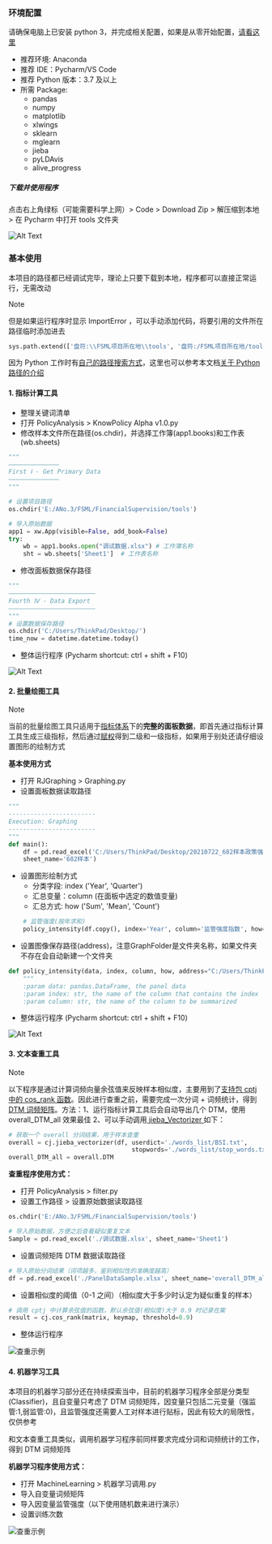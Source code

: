 
### 环境配置
请确保电脑上已安装 python 3，并完成相关配置，如果是从零开始配置，[请看这里](Python?id=入门准备)
- 推荐环境: Anaconda
- 推荐 IDE：Pycharm/VS Code
- 推荐 Python 版本：3.7 及以上
- 所需 Package:
    - pandas
    - numpy
    - matplotlib
    - xlwings
    - sklearn
    - mglearn
    - jieba
    - pyLDAvis
    - alive_progress

##### 下载并使用程序

点击右上角绿标（可能需要科学上网）> Code > Download Zip > 解压缩到本地 > 在 Pycharm 中打开 tools 文件夹

![Alt Text](快速开始.gif)

### 基本使用

本项目的路径都已经调试完毕，理论上只要下载到本地，程序都可以直接正常运行，无需改动

> [!NOTE]
> 但是如果运行程序时显示 ImportError ，可以手动添加代码，将要引用的文件所在路径临时添加进去

```python
sys.path.extend(['盘符:\\FSML项目所在地\\tools', '盘符:/FSML项目所在地/tools'])
```

因为 Python 工作时有[自己的路径搜索方式](https://blog.csdn.net/fitzzhang/article/details/78988155)，这里也可以参考本文档[关于 Python 路径的介绍](TextVect?id=_1-获取关键词清单)


#### 1. 指标计算工具
- 整理关键词清单
- 打开 PolicyAnalysis > KnowPolicy Alpha v1.0.py
- 修改样本文件所在路径(os.chdir)，并选择工作簿(app1.books)和工作表(wb.sheets)

```python
"""
——————————————
First Ⅰ - Get Primary Data
——————————————
"""

# 设置项目路径
os.chdir('E:/ANo.3/FSML/FinancialSupervision/tools')

# 导入原始数据
app1 = xw.App(visible=False, add_book=False)
try:
    wb = app1.books.open("调试数据.xlsx") # 工作簿名称
    sht = wb.sheets['Sheet1']  # 工作表名称
```

- 修改面板数据保存路径

```python
"""
————————————————————————
Fourth Ⅳ - Data Export
————————————————————————
"""
# 设置数据保存路径
os.chdir('C:/Users/ThinkPad/Desktop/')
time_now = datetime.datetime.today()

```

- 整体运行程序 (Pycharm shortcut: ctrl + shift + F10)

![Alt Text](运行指标计算工具.gif)

#### 2. 批量绘图工具

> [!NOTE]
> 当前的批量绘图工具只适用于[指标体系](Indicators)下的**完整的面板数据**，即首先通过指标计算工具生成三级指标，然后通过[赋权](CRITIC)得到二级和一级指标，如果用于别处还请仔细设置图形的绘制方式

**基本使用方式**

- 打开 RJGraphing > Graphing.py
- 设置面板数据读取路径


```python
"""
------------------------
Execution: Graphing
------------------------
"""
def main():
    df = pd.read_excel('C:/Users/ThinkPad/Desktop/20210722_682样本政策强度.xlsx', 
    sheet_name='682样本')
```

- 设置图形绘制方式
    - 分类字段: index ('Year', 'Quarter')
    - 汇总变量：column (在面板中选定的数值变量)
    - 汇总方式: how ('Sum', 'Mean', 'Count')

```python
    # 监管强度(按年求和)
    policy_intensity(df.copy(), index='Year', column='监管强度指数', how='Sum')
```

- 设置图像保存路径(address)，注意GraphFolder是文件夹名称，如果文件夹不存在会自动新建一个文件夹

```python
def policy_intensity(data, index, column, how, address="C:/Users/ThinkPad/Desktop/GraphFolder"):
    """
    :param data: pandas.DataFrame, the panel data
    :param index: str, the name of the column that contains the index
    :param column: str, the name of the column to be summarized
```
- 整体运行程序 (Pycharm shortcut: ctrl + shift + F10)

![Alt Text](运行批量绘图程序.gif)


#### 3. 文本查重工具

> [!NOTE]
> 以下程序是通过计算词频向量余弦值来反映样本相似度，主要用到了[支持包 cptj 中的 cos_rank 函数](cptj?id=cos_rank)。因此进行查重之前，需要完成一次分词 + 词频统计，得到[ DTM 词频矩阵](TextVect)。方法：1、运行指标计算工具后会自动导出几个 DTM，使用 overall_DTM_all 效果最佳  2、可以手动调用[ jieba_Vectorizer ](cptj?id=文本向量化-python-类：jieba_vectorizer)如下：

```python
# 获取一个 overall 分词结果，用于样本查重
overall = cj.jieba_vectorizer(df, userdict='./words_list/BSI.txt',
                                  stopwords='./words_list/stop_words.txt')
overall_DTM_all = overall.DTM
```


**查重程序使用方式：**

- 打开 PolicyAnalysis > filter.py
- 设置工作路径 > 设置原始数据读取路径 

```python
os.chdir('E:/ANo.3/FSML/FinancialSupervision/tools')

# 导入原始数据，方便之后查看疑似重复文本
Sample = pd.read_excel('./调试数据.xlsx', sheet_name='Sheet1')
```

- 设置词频矩阵 DTM 数据读取路径

```python
# 导入原始分词结果（词项越多，鉴别相似性的准确度越高）
df = pd.read_excel('./PanelDataSample.xlsx', sheet_name='overall_DTM_all')
```

- 设置相似度的阈值（0-1 之间）（相似度大于多少时认定为疑似重复的样本）

```python
# 调用 cptj 中计算余弦值的函数，默认余弦值(相似度)大于 0.9 时记录在案
result = cj.cos_rank(matrix, keymap, threshold=0.9)
```

- 整体运行程序

![查重示例](查重示例.gif)


#### 4. 机器学习工具

本项目的机器学习部分还在持续探索当中，目前的机器学习程序全部是分类型(Classifier)，且自变量只考虑了 DTM 词频矩阵，因变量只包括二元变量（强监管:1,弱监管:0)，且监管强度还需要人工对样本进行贴标，因此有较大的局限性，仅供参考

和文本查重工具类似，调用机器学习程序前同样要求完成分词和词频统计的工作，得到 DTM 词频矩阵

**机器学习程序使用方式：**
- 打开 MachineLearning > 机器学习调用.py
- 导入自变量词频矩阵
- 导入因变量监管强度（以下使用随机数来进行演示）
- 设置训练次数

![查重示例](机器学习过程.gif)
